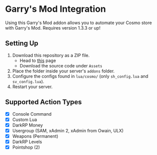 # Garry's Mod Integration
Using this Garry's Mod addon allows you to automate your Cosmo store with Garry's Mod.
Requires version 1.3.3 or up!

## Setting Up
1. Download this repository as a ZIP file.
    - Head to [this](https://github.com/tbdscripts/cosmo-gmod/releases/tag/2.0.1) page
    - Download the source code under `Assets`
2. Place the folder inside your server's `addons` folder.
3. Configure the configs found in `lua/cosmo/` (only `sh_config.lua` and `sv_config.lua`).
4. Restart your server.

## Supported Action Types
- [x] Console Command
- [x] Custom Lua
- [x] DarkRP Money
- [x] Usergroup (SAM, xAdmin 2, xAdmin from Owain, ULX)
- [x] Weapons (Permanent)
- [x] DarkRP Levels 
- [x] Pointshop (2)

